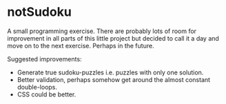 # notSudoku
A small programming exercise. There are probably lots of room for improvement in all parts of this little project but decided to call it a day and move on to the next exercise. Perhaps in the future.

Suggested improvements:
  * Generate true sudoku-puzzles i.e. puzzles with only one solution.
  * Better validation, perhaps somehow get around the almost constant double-loops.
  * CSS could be better.
